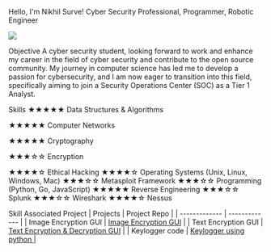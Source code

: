 Hello, I'm Nikhil Surve!
Cyber Security Professional, Programmer, Robotic Engineer

<a href="https://www.linkedin.com/in/nikhilsurve97/"><img src="https://img.shields.io/badge/-LinkedIn-0072b1?&style=for-the-badge&logo=linkedIn&logoColor=white"/></a>

Objective
A cyber security student, looking forward to work and enhance my career in the field of cyber security and contribute to the open source community.
My journey in computer science has led me to develop a passion for cybersecurity, and I am now eager to transition into this field, specifically aiming to join a Security Operations Center (SOC) as a Tier 1 Analyst.

Skills
★★★★★ Data Structures & Algorithms

★★★★★ Computer Networks

★★★★★ Cryptography

★★★☆☆ Encryption

★★★★☆ Ethical Hacking
★★★★☆ Operating Systems
(Unix, Linux, Windows, Mac)
★★★☆☆ Metasploit Framework
★★★☆☆ Programming (Python, Go,
JavaScript)
★★★★★ Reverse Engineering
★★★☆☆ Splunk
★★★☆☆ Wireshark
★★★★☆ Nessus


Skill	Associated Project
| Projects        | Project Repo |
| -------------         | ------------- |
| Image Encryption GUI  | <a href="//https://github.com/nikhilsurve97/Image-Encryption-GUI">Image Encryption GUI</a>                          |
| Text Encryption GUI   | <a href="https://github.com/nikhilsurve97/Encryption-Decryption-App">Text Encryption & Decryption GUI</a>           |
| Keylogger code        | <a href="https://github.com/nikhilsurve97/keylogger">Keylogger using python </a>                                    |

